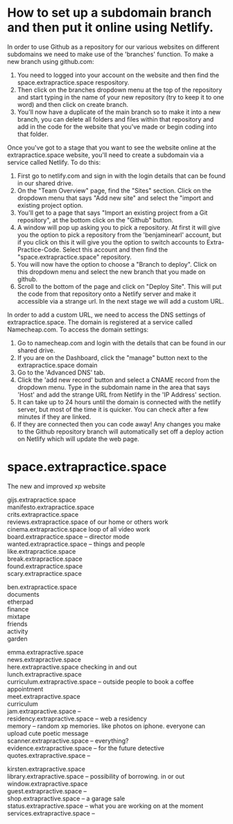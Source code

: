 # How to set up a subdomain branch and then put it online using Netlify.

In order to use Github as a repository for our various websites on different subdomains we need to make use of the 'branches' function. To make a new branch using github.com:
1. You need to logged into your account on the website and then find the space.extrapractice.space respository.
2. Then click on the branches dropdown menu at the top of the repository and start typing in the name of your new repository (try to keep it to one word) and then click on create branch.
3. You'll now have a duplicate of the main branch so to make it into a new branch, you can delete all folders and files within that repository and add in the code for the website that you've made or begin coding into that folder.

Once you've got to a stage that you want to see the website online at the extrapractice.space website, you'll need to create a subdomain via a service called Netlify. To do this:
1. First go to netlify.com and sign in with the login details that can be found in our shared drive.
2. On the "Team Overview" page, find the "Sites" section. Click on the dropdown menu that says "Add new site" and select the "import and existing project option.
3. You'll get to a page that says "Import an existing project from a Git repository", at the bottom click on the "Github" button.
4. A window will pop up asking you to pick a repository. At first it will give you the option to pick a repository from the 'benjaminearl' account, but if you click on this it will give you the option to switch accounts to Extra-Practice-Code. Select this account and then find the "space.extrapractice.space" repository.
5. You will now have the option to choose a "Branch to deploy". Click on this dropdown menu and select the new branch that you made on github.
6. Scroll to the bottom of the page and click on "Deploy Site". This will put the code from that repository onto a Netlify server and make it accessible via a strange url. In the next stage we will add a custom URL.

In order to add a custom URL, we need to access the DNS settings of extrapractice.space. The domain is registered at a service called Namecheap.com. To access the domain settings:
1. Go to namecheap.com and login with the details that can be found in our shared drive.
2. If you are on the Dashboard, click the "manage" button next to the extrapractice.space domain
3. Go to the 'Advanced DNS' tab.
4. Click the 'add new record' button and select a CNAME record from the dropdown menu. Type in the subdomain name in the area that says 'Host' and add the strange URL from Netlify in the 'IP Address' section.
5. It can take up to 24 hours until the domain is connected with the netlify server, but most of the time it is quicker. You can check after a few minutes if they are linked.
6. If they are connected then you can code away! Any changes you make to the Github repository branch will automatically set off a deploy action on Netlify which will update the web page.


# space.extrapractice.space
The new and improved xp website

gijs.extrapractice.space   
manifesto.extrapractice.space  
crits.extrapractice.space  
reviews.extrapractice.space of our home or others work  
cinema.extrapractice.space loop of all video work  
board.extrapractice.space – director mode  
wanted.extrapractice.space – things and people  
like.extrapractice.space  
break.extrapractice.space  
found.extrapractice.space  
scary.extrapractice.space  

ben.extrapractice.space  
documents  
etherpad  
finance  
mixtape  
friends  
activity  
garden  

emma.extrapractive.space  
news.extrapractive.space  
here.extrapractive.space checking in and out  
lunch.extrapractive.space  
curriculum.extrapractive.space – outside people to book a coffee appointment  
meet.extrapractive.space  
curriculum  
jam.extrapractive.space –   
residency.extrapractive.space – web a residency  
memory – random xp memories. like photos on iphone. everyone can upload cute poetic message  
scanner.extrapractive.space – everything?  
evidence.extrapractive.space – for the future detective  
quotes.extrapractive.space –  

kirsten.extrapractive.space  
library.extrapractive.space – possibility of borrowing. in or out  
window.extrapractive.space  
guest.extrapractive.space –   
shop.extrapractive.space – a garage sale  
status.extrapractive.space – what you are working on at the moment  
services.extrapractive.space –   
